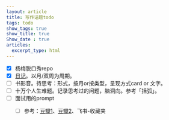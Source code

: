 ```yaml
---
layout: article
title: 写作话题todo
tags: todo
show_tags: true
show_title: true
Show_date : true
articles:
  excerpt_type: html
---
```


- [x] 杨梅脱口秀repo
- [x] [日记](https://zhimiao39.github.io/coconutss.github.io/2024/09/27/%E6%9D%82%E8%AE%B0.html)。以月/双周为周期。
- [ ] 书影音。待思考：形式，按月or按类型，呈现方式card or 文字。
- [ ] 十万个人生难题。记录思考过的问题，脑洞向。参考「括弧」。
- [ ] 面试用的prompt
  - [ ] 参考：[豆瓣1](https://www.douban.com/group/topic/311533125/?_i=7622648wVtJoFW)、[豆瓣2](https://www.douban.com/group/topic/311297188/?_i=7622673wVtJoFW)、飞书-收藏夹

